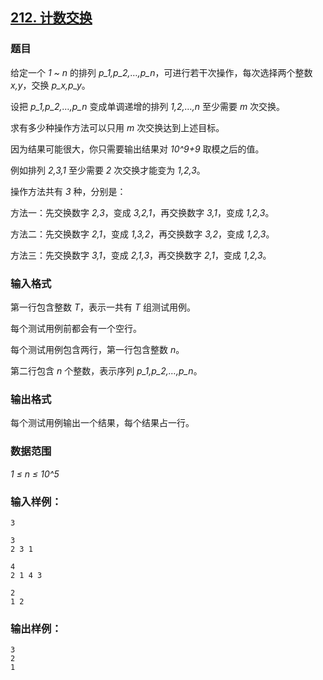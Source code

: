 ## [212. 计数交换](https://www.acwing.com/problem/content/214/)

### 题目

给定一个 *1 ~ n* 的排列 *p_1,p_2,…,p_n*，可进行若干次操作，每次选择两个整数 *x,y*，交换 *p_x,p_y*。

设把 *p_1,p_2,…,p_n* 变成单调递增的排列 *1,2,…,n* 至少需要 *m* 次交换。

求有多少种操作方法可以只用 *m* 次交换达到上述目标。

因为结果可能很大，你只需要输出结果对 *10^9+9* 取模之后的值。

例如排列 *2,3,1* 至少需要 *2* 次交换才能变为 *1,2,3*。

操作方法共有 *3* 种，分别是：

方法一：先交换数字 *2,3*，变成 *3,2,1*，再交换数字 *3,1*，变成 *1,2,3*。

方法二：先交换数字 *2,1*，变成 *1,3,2*，再交换数字 *3,2*，变成 *1,2,3*。

方法三：先交换数字 *3,1*，变成 *2,1,3*，再交换数字 *2,1*，变成 *1,2,3*。

### 输入格式

第一行包含整数 *T*，表示一共有 *T* 组测试用例。

每个测试用例前都会有一个空行。

每个测试用例包含两行，第一行包含整数 *n*。

第二行包含 *n* 个整数，表示序列 *p_1,p_2,…,p_n*。

### 输出格式

每个测试用例输出一个结果，每个结果占一行。

### 数据范围

*1 ≤ n ≤ 10^5*

### 输入样例：

```
3

3
2 3 1

4
2 1 4 3

2
1 2
```

### 输出样例：

```
3
2
1
```
